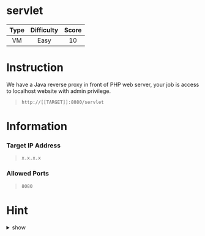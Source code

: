 # servlet

| Type | Difficulty | Score |
| :--: | :--------: | :---: |
|  VM  |    Easy    |  10   |

# Instruction

We have a Java reverse proxy in front of PHP web server, your job is access to localhost website with admin privilege.

> `http://[[TARGET]]:8080/servlet`

# Information

### Target IP Address

> `x.x.x.x`

### Allowed Ports

> `8080`

# Hint

<details>
<summary>show</summary>
HPP
</details>
